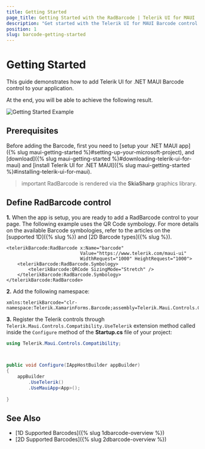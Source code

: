 ```yaml
---
title: Getting Started
page_title: Getting Started with the RadBarcode | Telerik UI for MAUI
description: "Get started with the Telerik UI for MAUI Barcode control."
position: 1
slug: barcode-getting-started
---
```


# Getting Started

This guide demonstrates how to add Telerik UI for .NET MAUI Barcode control to your application.

At the end, you will be able to achieve the following result.

![Getting Started Example](images/barcode_getting_started.png)

## Prerequisites

Before adding the Barcode, first you need to [setup your .NET MAUI app]({% slug maui-getting-started %}#setting-up-your-microsoft-project), and [download]({% slug maui-getting-started %}#downloading-telerik-ui-for-maui) and [install Telerik UI for .NET MAUI]({% slug maui-getting-started %}#installing-telerik-ui-for-maui).

>important RadBarcode is rendered via the **SkiaSharp** graphics library.

## Define RadBarcode control

**1.** When the app is setup, you are ready to add a RadBarcode control to your page. The following example uses the QR Code symbology. For more details on the available Barcode symbologies, refer to the articles on the [supported 1D]({% slug %}) and [2D Barcode types]({% slug %}).

```XAML
<telerikBarcode:RadBarcode x:Name="barcode" 
	                       Value="https://www.telerik.com/maui-ui"                               
	                       WidthRequest="1000" HeightRequest="1000">
    <telerikBarcode:RadBarcode.Symbology>
        <telerikBarcode:QRCode SizingMode="Stretch" />
    </telerikBarcode:RadBarcode.Symbology>
</telerikBarcode:RadBarcode>
```

**2.** Add the following namespace:

```XAML
xmlns:telerikBarcode="clr-namespace:Telerik.XamarinForms.Barcode;assembly=Telerik.Maui.Controls.Compatibility"
```

**3.** Register the Telerik controls through `Telerik.Maui.Controls.Compatibility.UseTelerik` extension method called inside the `Configure` method of the **Startup.cs** file of your project:

```C#
using Telerik.Maui.Controls.Compatibility;

 

public void Configure(IAppHostBuilder appBuilder)
{
    appBuilder        
        .UseTelerik()
        .UseMauiApp<App>();
        
}              
```

## See Also

- [1D Supported Barcodes]({% slug 1dbarcode-overview %})
- [2D Supported Barcodes]({% slug 2dbarcode-overview %})
